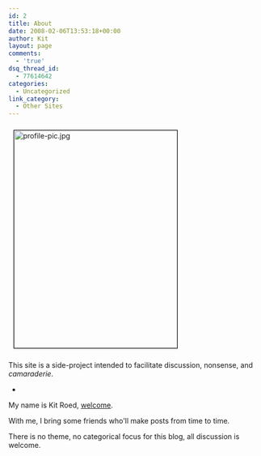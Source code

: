 ```yaml
---
id: 2
title: About
date: 2008-02-06T13:53:18+00:00
author: Kit
layout: page
comments:
  - 'true'
dsq_thread_id:
  - 77614642
categories:
  - Uncategorized
link_category:
  - Other Sites
---
```

<p align="left">
  <img style="border: 1px solid black; margin: 10px;" src="http://rivalrockets.com/blog/wp-content/uploads/2008/03/profile-pic.jpg" alt="profile-pic.jpg" width="323" height="430" />
</p>

This site is a side-project intended to facilitate discussion, nonsense, and _camaraderie_.

-

<p style="text-align: left;">
  <p style="text-align: left;">
    My name is Kit Roed, <a href="http://rivalrockets.com/blog/">welcome</a>.
  </p>
  
  <p>
    With me, I bring some friends who'll make posts from time to time.
  </p>
  
  <p>
    There is no theme, no categorical focus for this blog, all discussion is welcome.
  </p>
